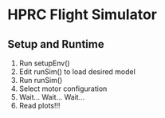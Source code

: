 # HPRC Flight Simulator

## Setup and Runtime
1. Run setupEnv()
2. Edit runSim() to load desired model
3. Run runSim()
4. Select motor configuration
5. Wait... Wait... Wait...
6. Read plots!!!
